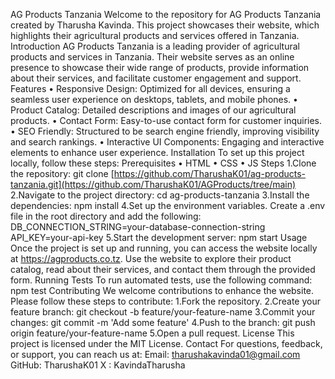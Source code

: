 AG Products Tanzania
Welcome to the repository for AG Products Tanzania created by Tharusha Kavinda. This project showcases their website, which highlights their agricultural products and services offered in Tanzania.
Introduction
AG Products Tanzania is a leading provider of agricultural products and services in Tanzania. Their website serves as an online presence to showcase their wide range of products, provide information about their services, and facilitate customer engagement and support.
Features
•	Responsive Design: Optimized for all devices, ensuring a seamless user experience on desktops, tablets, and mobile phones.
•	Product Catalog: Detailed descriptions and images of our agricultural products.
•	Contact Form: Easy-to-use contact form for customer inquiries.
•	SEO Friendly: Structured to be search engine friendly, improving visibility and search rankings.
•	Interactive UI Components: Engaging and interactive elements to enhance user experience.
Installation
To set up this project locally, follow these steps:
Prerequisites
•	HTML
•	CSS
•	JS
Steps
1.Clone the repository:
git clone [https://github.com/TharushaK01/ag-products-tanzania.git](https://github.com/TharushaK01/AGProducts/tree/main)
2.Navigate to the project directory:
cd ag-products-tanzania
3.Install the dependencies:
npm install
4.Set up the environment variables. Create a .env file in the root directory and add the following:
DB_CONNECTION_STRING=your-database-connection-string
API_KEY=your-api-key
5.Start the development server:
npm start
Usage
Once the project is set up and running, you can access the website locally at https://agproducts.co.tz. Use the website to explore their product catalog, read about their services, and contact them through the provided form.
Running Tests
To run automated tests, use the following command:
npm test
Contributing
We welcome contributions to enhance the website. Please follow these steps to contribute:
1.Fork the repository.
2.Create your feature branch:
git checkout -b feature/your-feature-name
3.Commit your changes:
git commit -m 'Add some feature'
4.Push to the branch:
git push origin feature/your-feature-name
5.Open a pull request.
License
This project is licensed under the MIT License.
Contact
For questions, feedback, or support, you can reach us at:
Email: tharushakavinda01@gmail.com
GitHub: TharushaK01
X : KavindaTharusha
